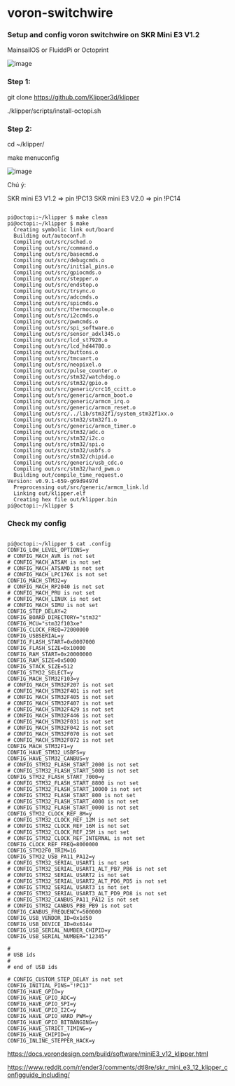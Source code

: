 # voron-switchwire

### Setup and config voron switchwire on SKR Mini E3 V1.2

MainsailOS or FluiddPi or Octoprint


![image](https://user-images.githubusercontent.com/38026441/134792005-bcf636cd-efd6-4438-a860-19235d42c0d4.png)


### Step 1: 

git clone https://github.com/Klipper3d/klipper

./klipper/scripts/install-octopi.sh

### Step 2:

cd ~/klipper/

make menuconfig


![image](https://user-images.githubusercontent.com/38026441/134791939-5e5be692-403c-4123-9cba-58fd82cee722.png)


Chú ý: 

SKR mini E3 V1.2 => pin !PC13
SKR mini E3 V2.0 => pin !PC14

```wrap

pi@octopi:~/klipper $ make clean
pi@octopi:~/klipper $ make
  Creating symbolic link out/board
  Building out/autoconf.h
  Compiling out/src/sched.o
  Compiling out/src/command.o
  Compiling out/src/basecmd.o
  Compiling out/src/debugcmds.o
  Compiling out/src/initial_pins.o
  Compiling out/src/gpiocmds.o
  Compiling out/src/stepper.o
  Compiling out/src/endstop.o
  Compiling out/src/trsync.o
  Compiling out/src/adccmds.o
  Compiling out/src/spicmds.o
  Compiling out/src/thermocouple.o
  Compiling out/src/i2ccmds.o
  Compiling out/src/pwmcmds.o
  Compiling out/src/spi_software.o
  Compiling out/src/sensor_adxl345.o
  Compiling out/src/lcd_st7920.o
  Compiling out/src/lcd_hd44780.o
  Compiling out/src/buttons.o
  Compiling out/src/tmcuart.o
  Compiling out/src/neopixel.o
  Compiling out/src/pulse_counter.o
  Compiling out/src/stm32/watchdog.o
  Compiling out/src/stm32/gpio.o
  Compiling out/src/generic/crc16_ccitt.o
  Compiling out/src/generic/armcm_boot.o
  Compiling out/src/generic/armcm_irq.o
  Compiling out/src/generic/armcm_reset.o
  Compiling out/src/../lib/stm32f1/system_stm32f1xx.o
  Compiling out/src/stm32/stm32f1.o
  Compiling out/src/generic/armcm_timer.o
  Compiling out/src/stm32/adc.o
  Compiling out/src/stm32/i2c.o
  Compiling out/src/stm32/spi.o
  Compiling out/src/stm32/usbfs.o
  Compiling out/src/stm32/chipid.o
  Compiling out/src/generic/usb_cdc.o
  Compiling out/src/stm32/hard_pwm.o
  Building out/compile_time_request.o
Version: v0.9.1-659-g69d9497d
  Preprocessing out/src/generic/armcm_link.ld
  Linking out/klipper.elf
  Creating hex file out/klipper.bin
pi@octopi:~/klipper $

```

### Check my config

```wrap

pi@octopi:~/klipper $ cat .config
CONFIG_LOW_LEVEL_OPTIONS=y
# CONFIG_MACH_AVR is not set
# CONFIG_MACH_ATSAM is not set
# CONFIG_MACH_ATSAMD is not set
# CONFIG_MACH_LPC176X is not set
CONFIG_MACH_STM32=y
# CONFIG_MACH_RP2040 is not set
# CONFIG_MACH_PRU is not set
# CONFIG_MACH_LINUX is not set
# CONFIG_MACH_SIMU is not set
CONFIG_STEP_DELAY=2
CONFIG_BOARD_DIRECTORY="stm32"
CONFIG_MCU="stm32f103xe"
CONFIG_CLOCK_FREQ=72000000
CONFIG_USBSERIAL=y
CONFIG_FLASH_START=0x8007000
CONFIG_FLASH_SIZE=0x10000
CONFIG_RAM_START=0x20000000
CONFIG_RAM_SIZE=0x5000
CONFIG_STACK_SIZE=512
CONFIG_STM32_SELECT=y
CONFIG_MACH_STM32F103=y
# CONFIG_MACH_STM32F207 is not set
# CONFIG_MACH_STM32F401 is not set
# CONFIG_MACH_STM32F405 is not set
# CONFIG_MACH_STM32F407 is not set
# CONFIG_MACH_STM32F429 is not set
# CONFIG_MACH_STM32F446 is not set
# CONFIG_MACH_STM32F031 is not set
# CONFIG_MACH_STM32F042 is not set
# CONFIG_MACH_STM32F070 is not set
# CONFIG_MACH_STM32F072 is not set
CONFIG_MACH_STM32F1=y
CONFIG_HAVE_STM32_USBFS=y
CONFIG_HAVE_STM32_CANBUS=y
# CONFIG_STM32_FLASH_START_2000 is not set
# CONFIG_STM32_FLASH_START_5000 is not set
CONFIG_STM32_FLASH_START_7000=y
# CONFIG_STM32_FLASH_START_8800 is not set
# CONFIG_STM32_FLASH_START_10000 is not set
# CONFIG_STM32_FLASH_START_800 is not set
# CONFIG_STM32_FLASH_START_4000 is not set
# CONFIG_STM32_FLASH_START_0000 is not set
CONFIG_STM32_CLOCK_REF_8M=y
# CONFIG_STM32_CLOCK_REF_12M is not set
# CONFIG_STM32_CLOCK_REF_16M is not set
# CONFIG_STM32_CLOCK_REF_25M is not set
# CONFIG_STM32_CLOCK_REF_INTERNAL is not set
CONFIG_CLOCK_REF_FREQ=8000000
CONFIG_STM32F0_TRIM=16
CONFIG_STM32_USB_PA11_PA12=y
# CONFIG_STM32_SERIAL_USART1 is not set
# CONFIG_STM32_SERIAL_USART1_ALT_PB7_PB6 is not set
# CONFIG_STM32_SERIAL_USART2 is not set
# CONFIG_STM32_SERIAL_USART2_ALT_PD6_PD5 is not set
# CONFIG_STM32_SERIAL_USART3 is not set
# CONFIG_STM32_SERIAL_USART3_ALT_PD9_PD8 is not set
# CONFIG_STM32_CANBUS_PA11_PA12 is not set
# CONFIG_STM32_CANBUS_PB8_PB9 is not set
CONFIG_CANBUS_FREQUENCY=500000
CONFIG_USB_VENDOR_ID=0x1d50
CONFIG_USB_DEVICE_ID=0x614e
CONFIG_USB_SERIAL_NUMBER_CHIPID=y
CONFIG_USB_SERIAL_NUMBER="12345"

#
# USB ids
#
# end of USB ids

# CONFIG_CUSTOM_STEP_DELAY is not set
CONFIG_INITIAL_PINS="!PC13"
CONFIG_HAVE_GPIO=y
CONFIG_HAVE_GPIO_ADC=y
CONFIG_HAVE_GPIO_SPI=y
CONFIG_HAVE_GPIO_I2C=y
CONFIG_HAVE_GPIO_HARD_PWM=y
CONFIG_HAVE_GPIO_BITBANGING=y
CONFIG_HAVE_STRICT_TIMING=y
CONFIG_HAVE_CHIPID=y
CONFIG_INLINE_STEPPER_HACK=y

```



https://docs.vorondesign.com/build/software/miniE3_v12_klipper.html

https://www.reddit.com/r/ender3/comments/dtl8re/skr_mini_e3_12_klipper_configguide_including/

